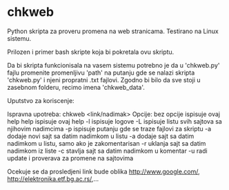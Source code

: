 # chkweb
Python skripta za proveru promena na web stranicama.
Testirano na Linux sistemu.

Prilozen i primer bash skripte koja bi pokretala ovu skriptu.

Da bi skripta funkcionisala na vasem sistemu potrebno je da u 'chkweb.py' fajlu promenite promenljivu 'path' na putanju gde se nalazi skripta 'chkweb.py' i njeni propratni .txt fajlovi. Zgodno bi bilo da sve stoji u zasebnom folderu, recimo imena 'chkweb_data'.

Uputstvo za koriscenje:

Ispravna upotreba:      chkweb <opcije> <link/nadimak> <nadimak>
Opcije:
        bez opcije              ispisuje ovaj help
        help                    ispisuje ovaj help
        -l                      ispisuje logove
        -L                      ispisuje listu svih sajtova sa njihovim nadimcima
        -p                      ispisuje putanju gde se traze fajlovi za skriptu
        -a <link> <nadimak>     dodaje novi sajt sa datim nadimkom u listu
        -a <nadimak>            dodaje sajt sa datim nadimkom u listu, samo ako je zakomentarisan
        -r <nadimak>            uklanja sajt sa datim nadimkom iz liste
        -c <nadimak>            stavlja sajt sa datim nadimkom u komentar
        -u                      radi update i proverava za promene na sajtovima

Ocekuje se da prosledjeni link bude oblika http://www.google.com/, http://elektronika.etf.bg.ac.rs/,...

